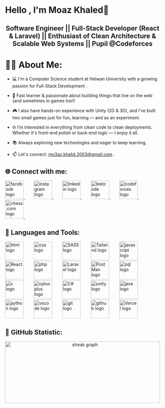 # Hello , I'm Moaz Khaled👋

## <p align="center">Software Engineer || Full-Stack Developer (React & Laravel) || Enthusiast of Clean Architecture & Scalable Web Systems  || Pupil @Codeforces </p>  

<div>
  <h1> 👨‍💻 About Me: </h1>
  
  - 💻 I'm a Computer Science student at Helwan University with a growing passion for Full-Stack Development .
 
  - 🚀 Fast learner & passionate about building things that live on the web (and sometimes in games too!)
  
  - 🎮 I also have hands-on experience with Unity (2D & 3D), and I've built two small games just for fun, learning — and as an experiment.
  
  - 🌐 I’m interested in everything from clean code to clean deployments. Whether it's front-end polish or back-end logic — I enjoy it all.
  
  - 📚 Always exploring new technologies and eager to keep learning.

  - 📫 Let's connect: mo3az.khalid.2003@gmail.com .
</div>

## 🌐 Connect with me:
<div align="left">
  <a href = "https://www.facebook.com/profile.php?id=100017706518481">
    <img src="https://cdn.jsdelivr.net/gh/devicons/devicon/icons/facebook/facebook-original.svg" height="60" alt="facebook logo" />
  </a>
  <img width="25" />
  <a href = "https://www.instagram.com/mo3az_2003/">
    <img src="https://upload.wikimedia.org/wikipedia/commons/a/a5/Instagram_icon.png" height="60" alt="instagram logo" />
  </a>
  <img width="25" />
  <a href = "https://www.linkedin.com/in/moaz-khaled-250b292b0/">
    <img src="https://cdn.jsdelivr.net/gh/devicons/devicon/icons/linkedin/linkedin-original.svg" height="60" alt="linkedin logo" />
  </a>
  <img width="25" />
  <a href = "https://leetcode.com/u/RufDjeKxVU/">
    <img src="https://upload.wikimedia.org/wikipedia/commons/1/19/LeetCode_logo_black.png" height="60" alt="leetcode logo" />
  </a>
  <img width="25" />
  <a href="https://codeforces.com/profile/Mo3az.khaled">
    <img src="https://cdn.iconscout.com/icon/free/png-512/free-code-forces-3521352-2944796.png?f=webp&w=256" height="60" alt="codeforces logo" />
  </a>
    <img width="25" />
  <a href="https://www.chess.com/member/mo3az_khalid">
    <img src="https://s3-eu-west-1.amazonaws.com/tpd/logos/5841a6800000ff0005987a9b/0x0.png" height="60" alt="chess.com logo" />
  </a>
    <img width="25" />
</div> 

## 🚀 Languages and Tools:  
<div align="left">
  <img src="https://cdn.jsdelivr.net/gh/devicons/devicon/icons/html5/html5-original.svg" height="60" alt = "html logo"/>
  <img width="25" />
  <img src="https://cdn.jsdelivr.net/gh/devicons/devicon/icons/css3/css3-original.svg" height="60" alt = "css logo"/>
  <img width="25" />
  <img src="https://cdn.jsdelivr.net/gh/devicons/devicon/icons/sass/sass-original.svg" height="60" alt = "SASS logo"/>
  <img width="25" />
  <img src="https://cdn.jsdelivr.net/gh/devicons/devicon/icons/tailwindcss/tailwindcss-original.svg" height="60" alt = "Tailwind logo"/>
  <img width="25" />
  <img src="https://cdn.jsdelivr.net/gh/devicons/devicon/icons/javascript/javascript-original.svg" height="60" alt="javascript logo"/>
  <img width="25" />
  <img src="https://cdn.jsdelivr.net/gh/devicons/devicon/icons/react/react-original.svg" height="60" alt="React logo"/>
  <img width="25" />
  <img src="https://cdn.jsdelivr.net/gh/devicons/devicon/icons/php/php-original.svg" height="60" alt="php logo"/>
  <img width="25" />
  <img src="https://cdn.jsdelivr.net/gh/devicons/devicon/icons/laravel/laravel-original.svg" height="60" alt="Laravel logo"/>
  <img width="25" />
  <img src="https://cdn.jsdelivr.net/gh/devicons/devicon/icons/postman/postman-original.svg" height="60" alt="PostMan logo"/>
  <img width="25" />
  <img src="https://cdn.jsdelivr.net/gh/devicons/devicon/icons/mysql/mysql-original.svg" height="60" alt="sql logo"/>
  <img width="25" />
  <img src="https://upload.wikimedia.org/wikipedia/commons/1/18/C_Programming_Language.svg" height="60" alt="c logo"/>
  <img width="25" />
  <img src="https://cdn.jsdelivr.net/gh/devicons/devicon/icons/cplusplus/cplusplus-original.svg" height="60" alt="cplusplus logo"/>
  <img width="25" />
  <img src="https://cdn.jsdelivr.net/gh/devicons/devicon/icons/csharp/csharp-original.svg" height="60" alt="C# logo"/>
  <img width="25" />
  <img src="https://cdn.jsdelivr.net/gh/devicons/devicon/icons/unity/unity-original.svg" height="60" alt="unity logo"/>
  <img width="25" />
  <img src="https://cdn.jsdelivr.net/gh/devicons/devicon/icons/java/java-original.svg" height="60" alt="java logo"  />
  <img width="25" />
  <img src="https://cdn.jsdelivr.net/gh/devicons/devicon/icons/python/python-original.svg" height="60" alt="python logo"  />
  <img width="25" />
  <img src="https://cdn.jsdelivr.net/gh/devicons/devicon/icons/vscode/vscode-original.svg" height="60" alt="vscode logo"/>
  <img width="25" />
  <img src="https://cdn.jsdelivr.net/gh/devicons/devicon/icons/git/git-original.svg" height="60" alt="git logo"/>
  <img width="25" />
  <img src="https://i.postimg.cc/28VyChXF/GitHub.png" height="60" alt="github logo"/>
  <img width="25" />
  <img src="https://i.postimg.cc/VLp6vvxy/vercel.png" height="60" alt="Vercel logo"/>
  <img width="25" />

</div>


## 🐙 GitHub Statistic:  
<div align="center">
  <img src="https://streak-stats.demolab.com?user=moaaz-khaled&locale=en&mode=daily&theme=dracula&hide_border=false&border_radius=5&order=3&cache_seconds=0" width="100%" height="200px" alt="streak graph"/>
</div>